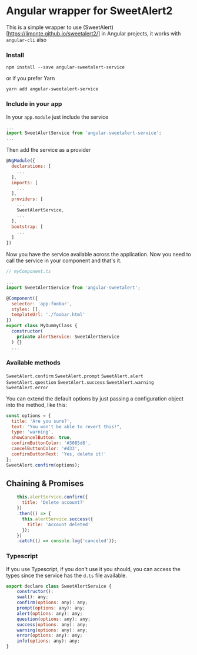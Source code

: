 # Angular wrapper for SweetAlert2

This is a simple wrapper to use (SweetAlert)[https://limonte.github.io/sweetalert2/] in Angular projects, it works with `angular-cli` also

### Install

`npm install --save angular-sweetalert-service`

or if you prefer Yarn

`yarn add angular-sweetalert-service`

### Include in your app

In your `app.module` just include the service

```js
...
import SweetAlertService from 'angular-sweetalert-service';
...
```

Then add the service as a provider

```js
@NgModule({
  declarations: [
    ...
  ],
  imports: [
    ...
  ],
  providers: [
    ...
    SweetAlertService,
    ...
  ],
  bootstrap: [
    ...
  ]
})
```

Now you have the service available across the application. Now you need to call the service in your component and that's it.

```js
// myComponent.ts

...
import SweetAlertService from 'angular-sweetalert';

@Component({
  selector: 'app-foobar',
  styles: [],
  templateUrl: './foobar.html'
})
export class MyDummyClass {
  constructor(
    private alertService: SweetAlertService
  ) {}
  ...
```

### Available methods

`SweetAlert.confirm`
`SweetAlert.prompt`
`SweetAlert.alert`
`SweetAlert.question`
`SweetAlert.success`
`SweetAlert.warning`
`SweetAlert.error`

You can extend the default options by just passing a configuration object into the method, like this:

```js
const options = {
  title: 'Are you sure?',
  text: "You won't be able to revert this!",
  type: 'warning',
  showCancelButton: true,
  confirmButtonColor: '#3085d6',
  cancelButtonColor: '#d33',
  confirmButtonText: 'Yes, delete it!'
};
SweetAlert.confirm(options);
```

## Chaining & Promises

```js
    this.alertService.confirm({
      title: 'Delete account?'
    })
    .then(() => {
      this.alertService.success({
        title: 'Account deleted'
      });
    })
    .catch(() => console.log('canceled'));
```

### Typescript

If you use Typescript, if you don't use it you should, you can access the types since the service has the `d.ts` file available.

```js
export declare class SweetAlertService {
    constructor();
    swal(): any;
    confirm(options: any): any;
    prompt(options: any): any;
    alert(options: any): any;
    question(options: any): any;
    success(options: any): any;
    warning(options: any): any;
    error(options: any): any;
    info(options: any): any;
}
```
